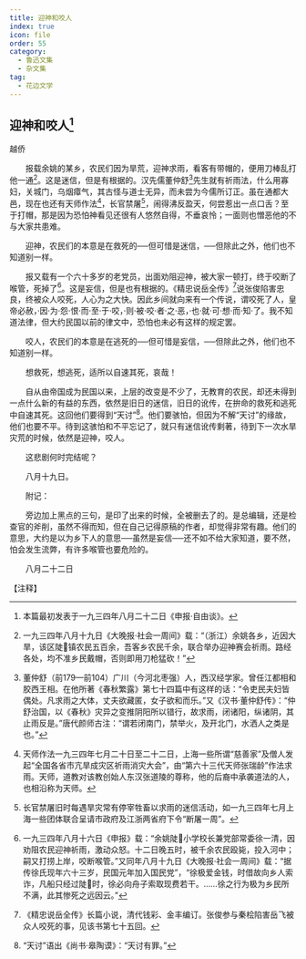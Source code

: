 ```yaml
---
title: 迎神和咬人
index: true
icon: file
order: 55
category:
  - 鲁迅文集
  - 杂文集
tag:  
  - 花边文学
---
```


## 迎神和咬人[^①]

越侨

　　报载余姚的某乡，农民们因为旱荒，迎神求雨，看客有带帽的，便用刀棒乱打他一通[^②]。这是迷信，但是有根据的。汉先儒董仲舒[^③]先生就有祈雨法，什么用寡妇，关城门，乌烟瘴气，其古怪与道士无异，而未尝为今儒所订正。虽在通都大邑，现在也还有天师作法[^④]，长官禁屠[^⑤]，闹得沸反盈天，何尝惹出一点口舌？至于打帽，那是因为恐怕神看见还很有人悠然自得，不垂哀怜；一面则也憎恶他的不与大家共患难。

　　迎神，农民们的本意是在救死的──但可惜是迷信，──但除此之外，他们也不知道别一样。

　　报又载有一个六十多岁的老党员，出面劝阻迎神，被大家一顿打，终于咬断了喉管，死掉了[^⑥]。这是妄信，但是也有根据的。《精忠说岳全传》[^⑦]说张俊陷害忠良，终被众人咬死，人心为之大快。因此乡间就向来有一个传说，谓咬死了人，皇帝必赦，·因·为·怨·恨·而·至·于·咬，·则·被·咬·者·之·恶，·也·就·可·想·而·知·了。我不知道法律，但大约民国以前的律文中，恐怕也未必有这样的规定罢。

　　咬人，农民们的本意是在逃死的──但可惜是妄信，──但除此之外，他们也不知道别一样。

　　想救死，想逃死，适所以自速其死，哀哉！

　　自从由帝国成为民国以来，上层的改变是不少了，无教育的农民，却还未得到一点什么新的有益的东西，依然是旧日的迷信，旧日的讹传，在拚命的救死和逃死中自速其死。这回他们要得到“天讨”[^⑧]。他们要骇怕，但因为不解“天讨”的缘故，他们也要不平。待到这骇怕和不平忘记了，就只有迷信讹传剩著，待到下一次水旱灾荒的时候，依然是迎神，咬人。

　　这悲剧何时完结呢？

　　八月十九日。

　　附记：

　　旁边加上黑点的三句，是印了出来的时候，全被删去了的。是总编辑，还是检查官的斧削，虽然不得而知，但在自己记得原稿的作者，却觉得非常有趣。他们的意思，大约是以为乡下人的意思──虽然是妄信──还不如不给大家知道，要不然，怕会发生流弊，有许多喉管也要危险的。

　　八月二十二日

【注释】

[^①]:本篇最初发表于一九三四年八月二十二日《申报·自由谈》。

[^②]:一九三四年八月十九日《大晚报·社会一周间》载：“（浙江）余姚各乡，近因大旱，该区陡镇农民五百余，吾客乡农民千余，联合举办迎神赛会祈雨。路经各处，均不准乡民戴帽，否则即用刀枪猛砍！”

[^③]:董仲舒（前179—前104）广川（今河北枣强）人，西汉经学家。曾任江都相和胶西王相。在他所著《春秋繁露》第七十四篇中有这样的话：“令吏民夫妇皆偶处。凡求雨之大体，丈夫欲藏匿，女子欲和而乐。”又《汉书·董仲舒传》：“仲舒治国，以《春秋》灾异之变推阴阳所以错行，故求雨，闭诸阳，纵诸阴，其止雨反是。”唐代颜师古注：“谓若闭南门，禁举火，及开北门，水洒人之类是也。”

[^④]:天师作法一九三四年七月二十日至二十二日，上海一些所谓“慈善家”及僧人发起“全国各省市亢旱成灾区祈雨消灾大会”，由“第六十三代天师张瑞龄”作法求雨。天师，道教对该教创始人东汉张道陵的尊称，他的后裔中承袭道法的人，也相沿称为天师。

[^⑤]:长官禁屠旧时每遇旱灾常有停宰牲畜以求雨的迷信活动，如一九三四年七月上海一些团体联合呈请市政府及江浙两省府下令“断屠一周”。

[^⑥]:一九三四年八月十六日《申报》载：“余姚陡小学校长兼党部常委徐一清，因劝阻农民迎神祈雨，激动众怒。十二日晚五时，被千余农民殴毙，投入河中；嗣又打捞上岸，咬断喉管。”又同年八月十九日《大晚报·社会一周间》载：“据传徐氏现年六十三岁，民国元年加入国民党”，“徐极爱金钱，时借故向乡人索诈，凡船只经过陡时，徐必向舟子索取现费若干。……徐之行为极为乡民所不满，此其惨死之远因云。”

[^⑦]:《精忠说岳全传》长篇小说，清代钱彩、金丰编订。张俊参与秦桧陷害岳飞被众人咬死的事，见该书第七十五回。

[^⑧]:“天讨”语出《尚书·皋陶谟》：“天讨有罪。”
